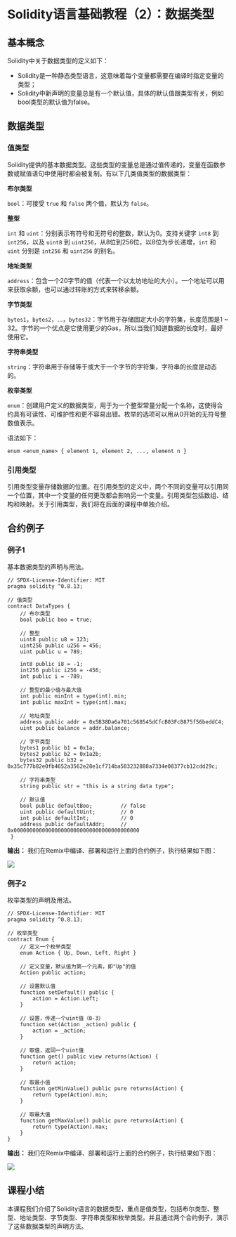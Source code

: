 # Solidity语言基础教程（2）：数据类型

## 基本概念

Solidity中关于数据类型的定义如下：

+ Solidity是一种静态类型语言，这意味着每个变量都需要在编译时指定变量的类型；
+ Solidity中新声明的变量总是有一个默认值，具体的默认值跟类型有关，例如bool类型的默认值为false。

## 数据类型

### 值类型

Solidity提供的基本数据类型。这些类型的变量总是通过值传递的，变量在函数参数或赋值语句中使用时都会被复制。有以下几类值类型的数据类型：

**布尔类型**

`bool`：可接受 `true` 和 `false` 两个值，默认为 `false`。

**整型**

`int` 和 `uint`：分别表示有符号和无符号的整数，默认为0。支持关键字 `int8` 到 `int256`，以及 `uint8` 到 `uint256`，从8位到256位，以8位为步长递增，`int` 和 `uint` 分别是 `int256` 和 `uint256` 的别名。

**地址类型**

`address`：包含一个20字节的值（代表一个以太坊地址的大小）。一个地址可以用来获取余额，也可以通过转账的方式来转移余额。

**字节类型**

`bytes1`，`bytes2`，...，`bytes32`：字节用于存储固定大小的字符集，长度范围是1 ~ 32。字节的一个优点是它使用更少的Gas，所以当我们知道数据的长度时，最好使用它。

**字符串类型**

`string`：字符串用于存储等于或大于一个字节的字符集，字符串的长度是动态的。

**枚举类型**

`enum`：创建用户定义的数据类型，用于为一个整型常量分配一个名称，这使得合约具有可读性、可维护性和更不容易出错。枚举的选项可以用从0开始的无符号整数值表示。

语法如下：

```
enum <enum_name> { element 1, element 2, ..., element n } 
```

### 引用类型

引用类型变量存储数据的位置。在引用类型的定义中，两个不同的变量可以引用同一个位置，其中一个变量的任何更改都会影响另一个变量。引用类型包括数组、结构和映射。关于引用类型，我们将在后面的课程中单独介绍。

## 合约例子

### 例子1

基本数据类型的声明与用法。

```
// SPDX-License-Identifier: MIT
pragma solidity ^0.8.13;

// 值类型
contract DataTypes {
    // 布尔类型
    bool public boo = true;
		
    // 整型
    uint8 public u8 = 123;
    uint256 public u256 = 456;
    uint public u = 789;
    
    int8 public i8 = -1;
    int256 public i256 = -456;
    int public i = -789;

    // 整型的最小值与最大值
    int public minInt = type(int).min;
    int public maxInt = type(int).max;

    // 地址类型
    address public addr = 0x5B38Da6a701c568545dCfcB03FcB875f56beddC4;
    uint public balance = addr.balance;

    // 字节类型
    bytes1 public b1 = 0x1a;
    bytes2 public b2 = 0x1a2b;
    bytes32 public b32 = 0x35c777b82e0fb4652a3562e28e1cf714ba503232888a7334e08377cb12cdd29c;
 
    // 字符串类型
    string public str = "this is a string data type";
 
    // 默认值
    bool public defaultBoo;         // false
    uint public defaultUint;        // 0
    int public defaultInt;          // 0
    address public defaultAddr;     // 0x0000000000000000000000000000000000000000
 }
```

**输出：** 我们在Remix中编译、部署和运行上面的合约例子，执行结果如下图：

![](images/remix-datatypes.png)

### 例子2

枚举类型的声明及用法。

```
// SPDX-License-Identifier: MIT
pragma solidity ^0.8.13;

// 枚举类型
contract Enum {
    // 定义一个枚举类型
    enum Action { Up, Down, Left, Right }

    // 定义变量，默认值为第一个元素，即"Up"的值
    Action public action;

    // 设置默认值
    function setDefault() public {
        action = Action.Left;
    }

    // 设置，传递一个uint值（0-3）
    function set(Action _action) public {
        action = _action;
    }

    // 取值，返回一个uint值
    function get() public view returns(Action) {
        return action;
    }

    // 取最小值
    function getMinValue() public pure returns(Action) {
        return type(Action).min;
    }

    // 取最大值
    function getMaxValue() public pure returns(Action) {
        return type(Action).max;
    }
}
```

**输出：** 我们在Remix中编译、部署和运行上面的合约例子，执行结果如下图：

![](images/remix-enum.png)

## 课程小结

本课程我们介绍了Solidity语言的数据类型，重点是值类型，包括布尔类型、整型、地址类型、字节类型、字符串类型和枚举类型。并且通过两个合约例子，演示了这些数据类型的声明方法。

